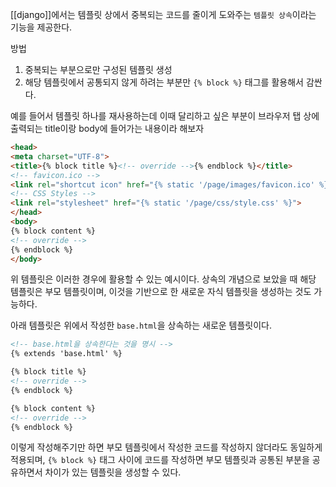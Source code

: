 [[django]]에서는 템플릿 상에서 중복되는 코드를 줄이게 도와주는 `템플릿 상속`이라는 기능을 제공한다.

방법
1. 중복되는 부분으로만 구성된 템플릿 생성
2. 해당 템플릿에서 공통되지 않게 하려는 부분만 `{% block %}` 태그를 활용해서 감싼다.

예를 들어서 템플릿 하나를 재사용하는데 이때 달리하고 싶은 부분이 브라우저 탭 상에 출력되는 title이랑 body에 들어가는 내용이라 해보자

```html
<head>
<meta charset="UTF-8">
<title>{% block title %}<!-- override -->{% endblock %}</title>
<!-- favicon.ico -->
<link rel="shortcut icon" href="{% static '/page/images/favicon.ico' %}">
<!-- CSS Styles -->
<link rel="stylesheet" href="{% static '/page/css/style.css' %}">
</head>
<body>
{% block content %}
<!-- override -->
{% endblock %}
</body>
```

위 템플릿은 이러한 경우에 활용할 수 있는 예시이다. 상속의 개념으로 보았을 때 해당 템플릿은 부모 템플릿이며, 이것을 기반으로 한 새로운 자식 템플릿을 생성하는 것도 가능하다.

아래 템플릿은 위에서 작성한 `base.html`을 상속하는 새로운 템플릿이다.

```html
<!-- base.html을 상속한다는 것을 명시 -->
{% extends 'base.html' %}

{% block title %}
<!-- override -->
{% endblock %}

{% block content %}
<!-- override -->
{% endblock %}
```

이렇게 작성해주기만 하면 부모 템플릿에서 작성한 코드를 작성하지 않더라도 동일하게 적용되며, `{% block %}` 태그 사이에 코드를 작성하면 부모 템플릿과 공통된 부분을 공유하면서 차이가 있는 템플릿을 생성할 수 있다.